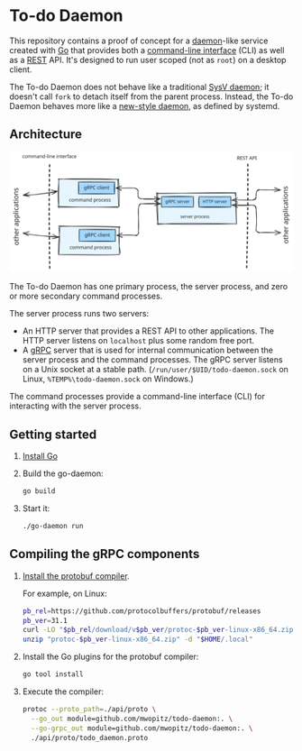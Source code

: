 # To-do Daemon

This repository contains a proof of concept for a [daemon][daemon]-like service
created with [Go][go] that provides both a [command-line interface][cli] (CLI)
as well as a [REST][rest] API. It's designed to run user scoped (not as `root`)
on a desktop client.

The To-do Daemon does not behave like a traditional [SysV daemon][sysv-daemon];
it doesn't call `fork` to detach itself from the parent process. Instead, the
To-do Daemon behaves more like a [new-style daemon][systemd-daemon], as defined
by systemd.

[cli]: https://en.wikipedia.org/wiki/Command-line_interface
[daemon]: https://en.wikipedia.org/wiki/Daemon_(computing)
[go]: https://go.dev/
[rest]: https://en.wikipedia.org/wiki/REST
[sysv-daemon]: https://www.freedesktop.org/software/systemd/man/latest/daemon.html#New-Style%20Daemons
[systemd-daemon]: https://www.freedesktop.org/software/systemd/man/latest/daemon.html#New-Style%20Daemons

## Architecture

![Architecture diagram](docs/architecture.svg)

The To-do Daemon has one primary process, the server process, and zero or more
secondary command processes.

The server process runs two servers:

* An HTTP server that provides a REST API to other applications. The HTTP server
  listens on `localhost` plus some random free port.
* A [gRPC](https://grpc.io/) server that is used for internal communication
  between the server process and the command processes. The gRPC server listens
  on a Unix socket at a stable path. (`/run/user/$UID/todo-daemon.sock` on
  Linux, `%TEMP%\todo-daemon.sock` on Windows.)

The command processes provide a command-line interface (CLI) for interacting
with the server process.

## Getting started

1.  [Install Go](https://go.dev/doc/install)
1.  Build the go-daemon:
    
    ```sh
    go build
    ```
1.  Start it:
    
    ```sh
    ./go-daemon run
    ```

## Compiling the gRPC components

1.  [Install the protobuf compiler](https://protobuf.dev/installation/).
    
    For example, on Linux:
    
    ```sh
    pb_rel=https://github.com/protocolbuffers/protobuf/releases
    pb_ver=31.1
    curl -LO "$pb_rel/download/v$pb_ver/protoc-$pb_ver-linux-x86_64.zip"
    unzip "protoc-$pb_ver-linux-x86_64.zip" -d "$HOME/.local"
    ```
1.  Install the Go plugins for the protobuf compiler:
    
    ```sh
    go tool install
    ```
1.  Execute the compiler:
    
    ```sh
    protoc --proto_path=./api/proto \
      --go_out module=github.com/mwopitz/todo-daemon:. \
      --go-grpc_out module=github.com/mwopitz/todo-daemon:. \
      ./api/proto/todo_daemon.proto
    ```
